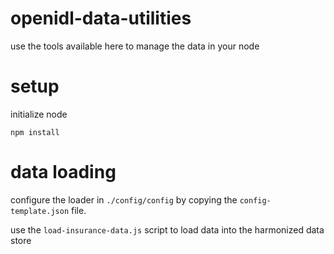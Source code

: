 # openidl-data-utilities

use the tools available here to manage the data in your node

# setup

initialize node

`npm install`

# data loading

configure the loader in `./config/config` by copying the `config-template.json` file.

use the `load-insurance-data.js` script to load data into the harmonized data store
